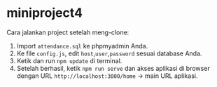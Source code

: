 # miniproject4

Cara jalankan project setelah meng-clone:

1. Import `attendance.sql` ke phpmyadmin Anda.
2. Ke file `config.js`, edit `host`,`user`,`password` sesuai database Anda.
3. Ketik dan run `npm update` di terminal.
4. Setelah berhasil, ketik `npm run serve` dan akses aplikasi di browser dengan URL `http://localhost:3000/home` -> main URL aplikasi. 

 
